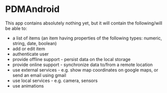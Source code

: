 # PDMAndroid
This app contains absolutely nothing yet, but it will contain the following/will be able to:
  - a list of items (an item having properties of the following types: numeric, string, date, boolean)
  - add or edit item
  - authenticate user
  - provide offline support - persist data on the local storage
  - provide online support - synchronize data to/from a remote location
  - use external services - e.g. show map coordinates on google maps, or send an email using gmail
  - use local services - e.g. camera, sensors
  - use animations
